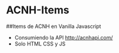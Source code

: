 # ACNH-Items
##Items de ACNH en Vanilla Javascript

- Consumiendo la API http://acnhapi.com/
- Solo HTML CSS y JS
